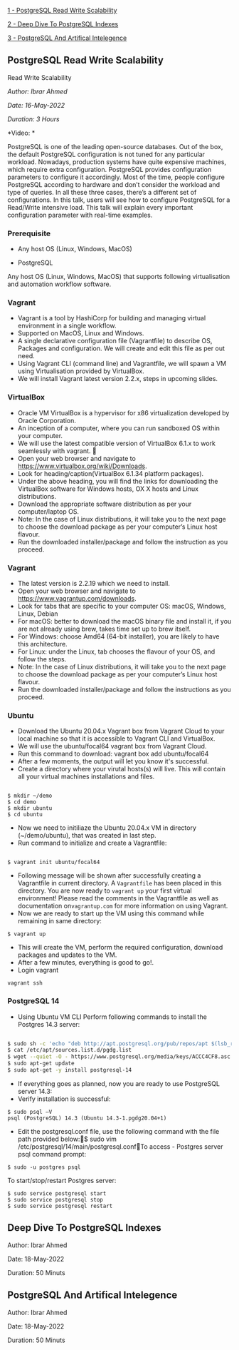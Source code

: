 
[1 - PostgreSQL Read Write Scalability](PostgreSQL-Read-Write-Scalability)

[2 - Deep Dive To PostgreSQL Indexes](Deep-Dive-To-PostgreSQL-Indexes)

[3 - PostgreSQL And Artifical Intelegence](PostgreSQL-And-Artifical-Intelegence)

## PostgreSQL Read Write Scalability

Read Write Scalability

*Author: Ibrar Ahmed*

*Date: 16-May-2022*

*Duration: 3 Hours*

*Video: *

PostgreSQL is one of the leading open-source databases. Out of the box, the default PostgreSQL configuration is not tuned for any particular workload. Nowadays, production systems have quite expensive machines, which require extra configuration. PostgreSQL provides configuration parameters to configure it accordingly. Most of the time, people configure PostgreSQL according to hardware and don’t consider the workload and type of queries. In all these three cases, there’s a different set of configurations. In this talk, users will see how to configure PostgreSQL for a Read/Write intensive load. This talk will explain every important configuration parameter with real-time examples.


### Prerequisite

- Any host OS (Linux, Windows, MacOS)

- PostgreSQL 


Any host OS (Linux, Windows, MacOS) that supports following virtualisation and automation workflow software. 

### Vagrant 

- Vagrant is a tool by HashiCorp for building and managing virtual environment in a single workflow. 
- Supported on MacOS, Linux and Windows. 
- A single declarative configuration file (Vagrantfile) to describe OS, Packages and configuration. We will create and edit this file as per out need. 
- Using Vagrant CLI (command line) and Vagrantfile, we will spawn a VM using Virtualisation provided by VirtualBox. 
- We will install Vagrant latest version 2.2.x, steps in upcoming slides. 

### VirtualBox

- Oracle VM VirtualBox is a hypervisor for x86 virtualization developed by Oracle Corporation. 
- An inception of a computer, where you can run sandboxed OS within your computer. 
- We will use the latest compatible version of VirtualBox 6.1.x to work seamlessly with vagrant.  
- Open your web browser and navigate to https://www.virtualbox.org/wiki/Downloads. 
- Look for heading/caption(VirtualBox 6.1.34 platform packages). 
- Under the above heading, you will find the links for downloading the VirtualBox software for Windows hosts, OX X hosts and Linux distributions. 
- Download the appropriate software distribution as per your computer/laptop OS. 
- Note: In the case of Linux distributions, it will take you to the next page to choose the download package as per your computer’s Linux host flavour. 
- Run the downloaded installer/package and follow the instruction as you proceed.

### Vagrant

- The latest version is 2.2.19 which we need to install. 
- Open your web browser and navigate to https://www.vagrantup.com/downloads. 
- Look for tabs that are specific to your computer OS: macOS, Windows, Linux, Debian 
- For macOS: better to download the macOS binary file and install it, if you are not already using brew, takes time set up to brew itself.  
- For Windows: choose Amd64 (64-bit installer), you are likely to have this architecture. 
- For Linux:  under the Linux, tab chooses the flavour of your OS, and follow the steps. 
- Note: In the case of Linux distributions, it will take you to the next page to choose the download package as per your computer’s Linux host flavour. 
- Run the downloaded installer/package and follow the instructions as you proceed. 

### Ubuntu 

- Download the Ubuntu 20.04.x Vagrant box from Vagrant Cloud to your local machine so that it is accessible to Vagrant CLI and VirtualBox. 
- We will use the ubuntu/focal64 vagrant box from Vagrant Cloud. 
- Run this command to download: vagrant box add ubuntu/focal64 
- After a few moments, the output will let you know it's successful.
- Create a directory where your virutal hosts(s) will live. This will contain all your virtual machines installations and files. 

```

$ mkdir ~/demo 
$ cd demo
$ mkdir ubuntu 
$ cd ubuntu 

```

- Now we need to initiliaze the Ubuntu 20.04.x VM in directory (~/demo/ubuntu), that was created in last step. 
- Run command to initialize and create a Vagrantfile: 

```

$ vagrant init ubuntu/focal64 

```

- Following message will be shown after successfully creating a Vagrantfile in current directory.  A `Vagrantfile` has been placed in this directory. You are now ready to `vagrant up` your first virtual environment! Please read the comments in the Vagrantfile as well as documentation on`vagrantup.com` for more information on using Vagrant. 
- Now we are ready to start up the VM using this command while remaining in same directory: 

```
$ vagrant up
```

- This will create the VM, perform the required configuration, download packages and updates to the VM. 
- After a few minutes, everything is good to go!.
- Login vagrant

```
vagrant ssh
```

### PostgreSQL 14

- Using Ubuntu VM CLI Perform following commands to install the Postgres 14.3 server: 

```bash

$ sudo sh -c 'echo "deb http://apt.postgresql.org/pub/repos/apt $(lsb_release -cs)-pgdg main" > /etc/apt/sources.list.d/pgdg.list'
$ cat /etc/apt/sources.list.d/pgdg.list
$ wget --quiet -O - https://www.postgresql.org/media/keys/ACCC4CF8.asc | sudo apt-key add -
$ sudo apt-get update
$ sudo apt-get -y install postgresql-14
```

- If everything goes as planned, now you are ready to use PostgreSQL server 14.3: 
- Verify installation is successful: 

```
$ sudo psql –V 
psql (PostgreSQL) 14.3 (Ubuntu 14.3-1.pgdg20.04+1)

```

- Edit the postgresql.conf file, use the following command with the file path provided below:$ sudo vim /etc/postgresql/14/main/postgresql.confTo access - Postgres server psql command prompt: 

```
$ sudo -u postgres psql
```

To start/stop/restart Postgres server: 

```
$ sudo service postgresql start
$ sudo service postgresql stop
$ sudo service postgresql restart

```



## Deep Dive To PostgreSQL Indexes

Author: Ibrar Ahmed

Date: 18-May-2022

Duration: 50 Minuts

## PostgreSQL And Artifical Intelegence

Author: Ibrar Ahmed

Date: 18-May-2022

Duration: 50 Minuts
